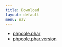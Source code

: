 ```yaml
---
title: Download
layout: default
menu: nav
---
```


* [phpoole.phar](/phpoole.phar)
* [phpoole.phar.version](/phpoole.phar.version)
